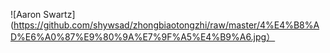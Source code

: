 ![Aaron Swartz](https://github.com/shywsad/zhongbiaotongzhi/raw/master/4%E4%B8%AD%E6%A0%87%E9%80%9A%E7%9F%A5%E4%B9%A6.jpg）
